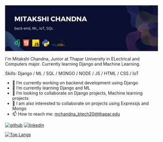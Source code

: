 ![](https://github.com/ChandnaM/picture/blob/main/banner.jpeg)

I'm Mitakshi Chandna, Junior at Thapar University in ELectrical and Computers major. Currently learning Django and Machine Learning.

Skills: Django / ML / SQL / MONGO / NODE / JS / HTML / CSS / IoT 

- 🔭 I’m currently working on backend development using Django  
- 🌱 I’m currently learning Django and ML 
- 👯 I’m looking to collaborate on Django projects, Machine learning projects 
- 📔 I am also interested to collaborate on projects using Expressjs and Mongo
- 📫 How to reach me:  mchandna_btech20@thapar.edu 


[<img src='https://cdn.jsdelivr.net/npm/simple-icons@3.0.1/icons/github.svg' alt='github' height='40'>](https://github.com/SKULLDRAGON099)  [<img src='https://cdn.jsdelivr.net/npm/simple-icons@3.0.1/icons/linkedin.svg' alt='linkedin' height='40'>](https://www.linkedin.com/in/aastik-yadav-cauldron/)  

[![Top Langs](https://github-readme-stats.vercel.app/api/top-langs/?username=ChandnaM)](https://github.com/anuraghazra/github-readme-stats)

<!-- ![GitHub stats](https://github-readme-stats.vercel.app/api?username=SKULLDRAGON099&show_icons=true)  

![GitHub streak stats](https://streak-stats.demolab.com/?user=ChandnaM)   -->
